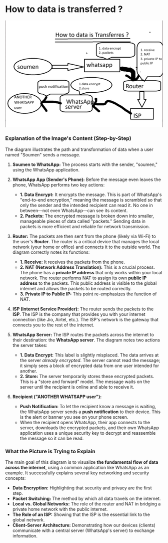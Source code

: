 # How to data is transferred ?


![alt text](image.png)


### Explanation of the Image's Content (Step-by-Step)

The diagram illustrates the path and transformation of data when a user named "Soumen" sends a message.

1.  **Soumen to WhatsApp:** The process starts with the sender, "soumen," using the WhatsApp application.

2.  **WhatsApp App (Sender's Phone):** Before the message even leaves the phone, WhatsApp performs two key actions:
    * **1. Data Encrypt:** It encrypts the message. This is part of WhatsApp's "end-to-end encryption," meaning the message is scrambled so that only the sender and the intended recipient can read it. No one in between—not even WhatsApp—can see its content.
    * **2. Packets:** The encrypted message is broken down into smaller, manageable pieces of data called "packets." Sending data in packets is more efficient and reliable for network transmission.

3.  **Router:** The packets are then sent from the phone (likely via Wi-Fi) to the user's **Router**. The router is a critical device that manages the local network (your home or office) and connects it to the outside world. The diagram correctly notes its functions:
    * **1. Receive:** It receives the packets from the phone.
    * **2. NAT (Network Address Translation):** This is a crucial process. The phone has a **private IP address** that only works within your local network. The router performs NAT to assign its own **public IP address** to the packets. This public address is visible to the global internet and allows the packets to be routed correctly.
    * **3. Private IP to Public IP:** This point re-emphasizes the function of NAT.

4.  **ISP (Internet Service Provider):** The router sends the packets to the **ISP**. The ISP is the company that provides you with your internet connection (like Jio, Airtel, etc.). The ISP's network is the gateway that connects you to the rest of the internet.

5.  **WhatsApp Server:** The ISP routes the packets across the internet to their destination: the **WhatsApp server**. The diagram notes two actions the server takes:
    * **1. Data Encrypt:** This label is slightly misplaced. The data arrives at the server *already encrypted*. The server cannot read the message; it simply sees a block of encrypted data from one user intended for another.
    * **2. Store:** The server temporarily stores these encrypted packets. This is a "store and forward" model. The message waits on the server until the recipient is online and able to receive it.

6.  **Recipient ("ANOTHER WHATSAPP user"):**
    * **Push Notification:** To let the recipient know a message is waiting, the WhatsApp server sends a **push notification** to their device. This is the alert or banner you see on your phone screen.
    * When the recipient opens WhatsApp, their app connects to the server, downloads the encrypted packets, and their own WhatsApp application uses a unique security key to decrypt and reassemble the message so it can be read.

### What the Picture is Trying to Explain

The main goal of this diagram is to visualize **the fundamental flow of data across the internet**, using a common application like WhatsApp as an example. It successfully explains several key networking and security concepts:

* **Data Encryption:** Highlighting that security and privacy are the first step.
* **Packet Switching:** The method by which all data travels on the internet.
* **Local vs. Global Networks:** The role of the router and NAT in bridging a private home network with the public internet.
* **The Role of an ISP:** Showing that the ISP is the essential link to the global network.
* **Client-Server Architecture:** Demonstrating how our devices (clients) communicate with a central server (WhatsApp's server) to exchange information.